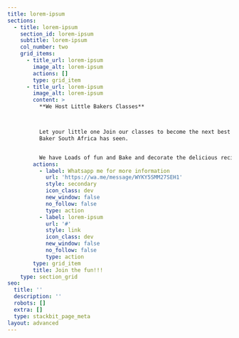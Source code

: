 ```yaml
---
title: lorem-ipsum
sections:
  - title: lorem-ipsum
    section_id: lorem-ipsum
    subtitle: lorem-ipsum
    col_number: two
    grid_items:
      - title_url: lorem-ipsum
        image_alt: lorem-ipsum
        actions: []
        type: grid_item
      - title_url: lorem-ipsum
        image_alt: lorem-ipsum
        content: >
          **We Host Little Bakers Classes**



          Let your little one Join our classes to become the next best little
          Baker South Africa has seen.


          We have Loads of fun and Bake and decorate the delicious recipes.
        actions:
          - label: Whatsapp me for more information
            url: 'https://wa.me/message/WYKY5SMM27SEH1'
            style: secondary
            icon_class: dev
            new_window: false
            no_follow: false
            type: action
          - label: lorem-ipsum
            url: '#'
            style: link
            icon_class: dev
            new_window: false
            no_follow: false
            type: action
        type: grid_item
        title: Join the fun!!!
    type: section_grid
seo:
  title: ''
  description: ''
  robots: []
  extra: []
  type: stackbit_page_meta
layout: advanced
---
```

